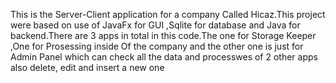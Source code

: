 This is the Server-Client application for a company Called Hicaz.This project were based on use of JavaFx for GUI ,Sqlite for database and Java for backend.There are 3 apps in total in this code.The one for Storage Keeper ,One for Prosessing inside Of the company and the other one is just for Admin Panel which can check all the data and processwes of 2 other apps also delete, edit and insert a new one
